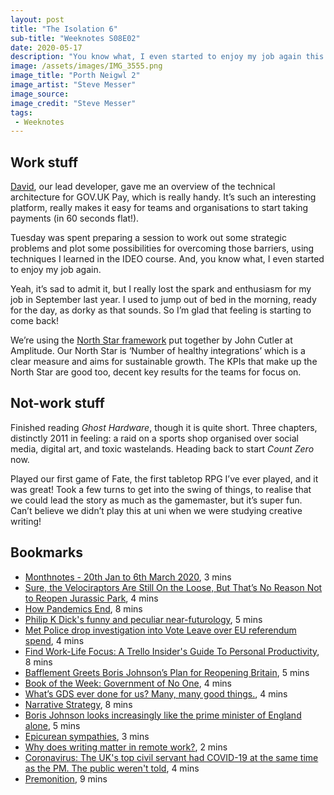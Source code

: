 ```yaml
---
layout: post
title: "The Isolation 6"
sub-title: "Weeknotes S08E02"
date: 2020-05-17
description: "You know what, I even started to enjoy my job again this week."
image: /assets/images/IMG_3555.png
image_title: "Porth Neigwl 2"
image_artist: "Steve Messer"
image_source: 
image_credit: "Steve Messer"
tags:
 - Weeknotes
---
```


## Work stuff

[David](https://twitter.com/dgheath21), our lead developer, gave me an overview of the technical architecture for GOV.UK Pay, which is really handy. It’s such an interesting platform, really makes it easy for teams and organisations to start taking payments (in 60 seconds flat!).

Tuesday was spent preparing a session to work out some strategic problems and plot some possibilities for overcoming those barriers, using techniques I learned in the IDEO course. And, you know what, I even started to enjoy my job again.

Yeah, it’s sad to admit it, but I really lost the spark and enthusiasm for my job in September last year. I used to jump out of bed in the morning, ready for the day, as dorky as that sounds. So I’m glad that feeling is starting to come back!

We’re using the [North Star framework](https://amplitude.com/blog/introducing-north-star-playbook) put together by John Cutler at Amplitude. Our North Star is ‘Number of healthy integrations’ which is a clear measure and aims for sustainable growth. The KPIs that make up the North Star are good too, decent key results for the teams for focus on.

## Not-work stuff

Finished reading _Ghost Hardware_, though it is quite short. Three chapters, distinctly 2011 in feeling: a raid on a sports shop organised over social media, digital art, and toxic wastelands. Heading back to start _Count Zero_ now.

Played our first game of Fate, the first tabletop RPG I’ve ever played, and it was great! Took a few turns to get into the swing of things, to realise that we could lead the story as much as the gamemaster, but it’s super fun. Can’t believe we didn’t play this at uni when we were studying creative writing!

## Bookmarks

- [Monthnotes - 20th Jan to 6th March 2020](https://www.chao-xian.co.uk/monthnote-weeknotes15-19/), 3 mins
- [Sure, the Velociraptors Are Still On the Loose, But That’s No Reason Not to Reopen Jurassic Park](https://www.mcsweeneys.net/articles/sure-the-velociraptors-are-still-on-the-loose-but-thats-no-reason-not-to-reopen-jurassic-park), 4 mins
- [How Pandemics End](https://www.nytimes.com/2020/05/10/health/coronavirus-plague-pandemic-history.html), 8 mins
- [Philip K Dick's funny and peculiar near-futurology](http://www.theguardian.com/books/booksblog/2014/mar/11/philip-k-dick-ubik-reading-group), 5 mins
- [Met Police drop investigation into Vote Leave over EU referendum spend](https://www.theneweuropean.co.uk/top-stories/met-drop-investigation-into-brexiteers-darren-grimes-and-alan-halsall-over-election-spend-1-6644831), 4 mins
- [Find Work-Life Focus: A Trello Insider's Guide To Personal Productivity](https://blog.trello.com/work-life-focus-trello-insider-guide-personal-productivity), 8 mins
- [Bafflement Greets Boris Johnson’s Plan for Reopening Britain](https://www.nytimes.com/2020/05/11/world/europe/coronavirus-uk-boris-johnson.html), 5 mins
- [Book of the Week: Government of No One](https://www.idler.co.uk/article/book-of-the-week-government-of-no-one/), 4 mins
- [What’s GDS ever done for us? Many, many good things.](https://medium.com/desiderium-sciendi/whats-gds-ever-done-for-us-many-many-good-things-be5e3026018d), 4 mins
- [Narrative Strategy](https://tomcritchlow.com/2020/02/20/narrative-strategy/), 8 mins
- [Boris Johnson looks increasingly like the prime minister of England alone](https://www.theguardian.com/commentisfree/2020/may/13/boris-johnson-prime-minister-england-coronavirus), 5 mins
- [Epicurean sympathies](https://www.idler.co.uk/article/epicurean-sympathies/), 3 mins
- [Why does writing matter in remote work?](http://www.timcasasola.com/blog/writing), 2 mins
- [Coronavirus: The UK's top civil servant had COVID-19 at the same time as the PM. The public weren't told](https://news.sky.com/story/coronavirus-the-uks-top-civil-servant-had-covid-19-at-the-same-time-as-the-pm-the-public-werent-told-11988365), 4 mins
- [Premonition](https://subpixel.space/entries/premonition/), 9 mins
